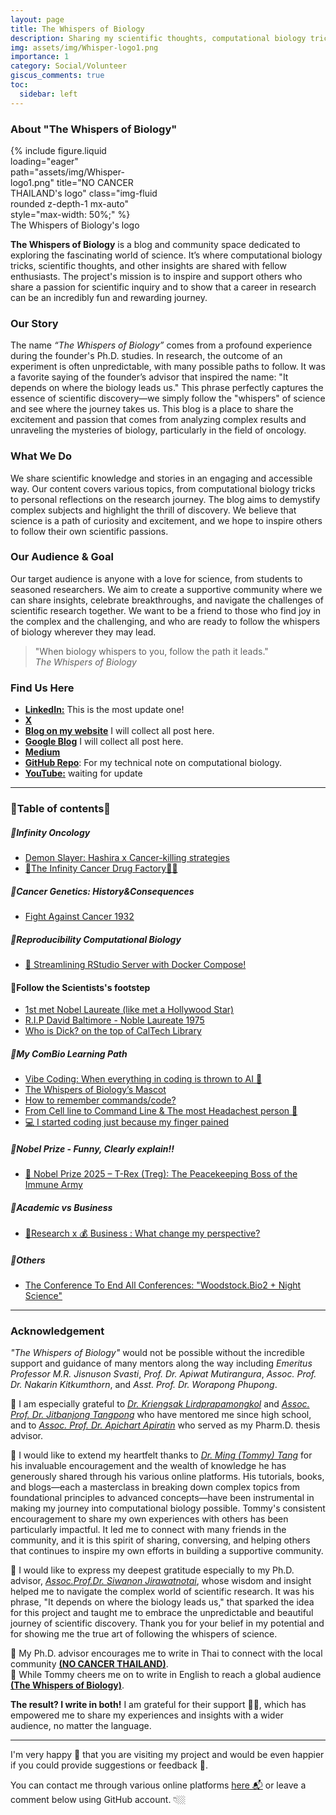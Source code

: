 ```yaml
---
layout: page
title: The Whispers of Biology
description: Sharing my scientific thoughts, computational biology tricks, and other insights with scientific friends. I hope we can pursue our passion for science together.
img: assets/img/Whisper-logo1.png
importance: 1
category: Social/Volunteer
giscus_comments: true
toc:
  sidebar: left
---
```


### About "The Whispers of Biology"

<div class="row justify-content-center">
  <div class="col-sm mt-3 mt-md-0 content-center" style="max-width: 50%;">
    {% include figure.liquid loading="eager" path="assets/img/Whisper-logo1.png" title="NO CANCER THAILAND's logo" class="img-fluid rounded z-depth-1 mx-auto" style="max-width: 50%;" %}
  </div>
</div>
<div class="caption text-center">
    <a>The Whispers of Biology's logo</a>
</div>

**The Whispers of Biology** is a blog and community space dedicated to exploring the fascinating world of science. It’s where computational biology tricks, scientific thoughts, and other insights are shared with fellow enthusiasts. The project's mission is to inspire and support others who share a passion for scientific inquiry and to show that a career in research can be an incredibly fun and rewarding journey.

### Our Story

The name _“The Whispers of Biology”_ comes from a profound experience during the founder's Ph.D. studies. In research, the outcome of an experiment is often unpredictable, with many possible paths to follow. It was a favorite saying of the founder’s advisor that inspired the name: "It depends on where the biology leads us." This phrase perfectly captures the essence of scientific discovery—we simply follow the "whispers" of science and see where the journey takes us. This blog is a place to share the excitement and passion that comes from analyzing complex results and unraveling the mysteries of biology, particularly in the field of oncology.

### What We Do

We share scientific knowledge and stories in an engaging and accessible way. Our content covers various topics, from computational biology tricks to personal reflections on the research journey. The blog aims to demystify complex subjects and highlight the thrill of discovery. We believe that science is a path of curiosity and excitement, and we hope to inspire others to follow their own scientific passions.

### Our Audience & Goal

Our target audience is anyone with a love for science, from students to seasoned researchers. We aim to create a supportive community where we can share insights, celebrate breakthroughs, and navigate the challenges of scientific research together. We want to be a friend to those who find joy in the complex and the challenging, and who are ready to follow the whispers of biology wherever they may lead.

> "When biology whispers to you, follow the path it leads."
> \
> _The Whispers of Biology_

### Find Us Here

- [**LinkedIn:**](https://www.linkedin.com/in/kuchikinamthip/) This is the most update one!
- [**X**](https://twitter.com/Kuchiki_Namthip)
- [**Blog on my website**](https://kuchikinamthip.github.io/blog/) I will collect all post here.
- [**Google Blog**](https://thewhispersofbiology.blogspot.com/) I will collect all post here.
- [**Medium**](https://medium.com/@kuchikinamthip)
- [**GitHub Repo**](https://github.com/KuchikiNamthip?tab=repositories): For my technical note on computational biology.
- [**YouTube:**](https://www.youtube.com/@TheWhispersofBiology) waiting for update

---

### 🧶Table of contents🧶
##### 🍭Infinity Oncology

- [Demon Slayer: Hashira x Cancer-killing strategies](https://thewhispersofbiology.blogspot.com/2025/09/demon-slayer-hashira-x-cancer-killing.html)   
- [💊The Infinity Cancer Drug Factory🏯✨](https://thewhispersofbiology.blogspot.com/2025/09/infinity-cancer-drug-factory.html)

##### 🍭Cancer Genetics: History&Consequences

- [Fight Against Cancer 1932](https://thewhispersofbiology.blogspot.com/2025/04/fight-against-cancer-1932.html)

##### 🍭Reproducibility Computational Biology

- [🚀 Streamlining RStudio Server with Docker Compose!](https://thewhispersofbiology.blogspot.com/2025/08/streamlining-rstudio-server-with-docker.html)

#### 🍭Follow the Scientists's footstep

- [1st met Nobel Laureate (like met a Hollywood Star)](https://thewhispersofbiology.blogspot.com/2025/08/1st-met-nobel-laureate-like-hollywood.html)
- [R.I.P David Baltimore - Noble Laureate 1975](https://thewhispersofbiology.blogspot.com/2025/09/blog-post.html)
- [Who is Dick? on the top of CalTech Library](https://thewhispersofbiology.blogspot.com/2025/08/who-is-dick-on-top-of-caltech-library.html) 

##### 🍭My ComBio Learning Path

- [Vibe Coding: When everything in coding is thrown to AI 🤖](https://thewhispersofbiology.blogspot.com/2025/08/vibe-coding-when-everything-in-coding.html)
- [The Whispers of Biology’s Mascot](https://thewhispersofbiology.blogspot.com/2025/09/the-whispers-of-biologys-mascot.html) 
- [How to remember commands/code?](https://thewhispersofbiology.blogspot.com/2025/09/how-to-remember-commandscode.html)   
- [From Cell line to Command Line & The most Headachest person 🤣](https://thewhispersofbiology.blogspot.com/2025/08/from-cell-line-to-command-line-most.html) 
- [💻 I started coding just because my finger pained](https://thewhispersofbiology.blogspot.com/2025/10/i-started-coding-just-because-my-finger.html)

##### 🍭Nobel Prize - Funny, Clearly explain!!
- [🏅 Nobel Prize 2025 – T-Rex (Treg): The Peacekeeping Boss of the Immune Army](https://thewhispersofbiology.blogspot.com/2025/10/nobel-prize-2025-t-rex-treg.html)

##### 🍭Academic vs Business

- [🧬Research x 💰 Business : What change my perspective?](https://thewhispersofbiology.blogspot.com/2025/10/research-x-business-what-change-my.html)

##### 🍭Others

- [The Conference To End All Conferences: "Woodstock.Bio2 + Night Science"](https://thewhispersofbiology.blogspot.com/2025/08/the-conference-to-end-all-conferences.html)

---

### Acknowledgement

_"The Whispers of Biology"_ would not be possible without the incredible support and guidance of many mentors along the way including _Emeritus Professor M.R. Jisnuson Svasti_, _Prof. Dr. Apiwat Mutirangura_, _Assoc. Prof. Dr. Nakarin Kitkumthorn_, and _Asst. Prof. Dr. Worapong Phupong_.

🧩 I am especially grateful to [_Dr. Kriengsak Lirdprapamongkol_](https://www.cri.or.th/dr-kriengsak-lirdprapamongkol/) and [_Assoc. Prof. Dr. Jitbanjong Tangpong_](https://scholar.google.com/citations?user=kHV6NnkAAAAJ&hl=en) who have mentored me since high school, and to [_Assoc. Prof. Dr. Apichart Apiratin_](https://www.researchgate.net/profile/Apichart-Atipairin) who served as my Pharm.D. thesis advisor.

🧩 I would like to extend my heartfelt thanks to [_Dr. Ming (Tommy) Tang_](https://x.com/tangming2005) for his invaluable encouragement and the wealth of knowledge he has generously shared through his various online platforms. His tutorials, books, and blogs—each a masterclass in breaking down complex topics from foundational principles to advanced concepts—have been instrumental in making my journey into computational biology possible. Tommy's consistent encouragement to share my own experiences with others has been particularly impactful. It led me to connect with many friends in the community, and it is this spirit of sharing, conversing, and helping others that continues to inspire my own efforts in building a supportive community.

🧩 I would like to express my deepest gratitude especially to my Ph.D. advisor, [_Assoc.Prof.Dr. Siwanon Jirawatnotai_](https://scholar.google.ca/citations?user=5nSlAnIAAAAJ&hl=en), whose wisdom and insight helped me to navigate the complex world of scientific research. It was his phrase, "It depends on where the biology leads us," that sparked the idea for this project and taught me to embrace the unpredictable and beautiful journey of scientific discovery. Thank you for your belief in my potential and for showing me the true art of following the whispers of science.

🎯 My Ph.D. advisor encourages me to write in Thai to connect with the local community [**(NO CANCER THAILAND)**](https://kuchikinamthip.github.io/projects/NoCancer/). \
🎯 While Tommy cheers me on to write in English to reach a global audience [**(The Whispers of Biology)**](https://kuchikinamthip.github.io/projects/WhispersBiology/).

**The result? I write in both!**
I am grateful for their support 🥰🥰, which has empowered me to share my experiences and insights with a wider audience, no matter the language.

---

I'm very happy 🥰 that you are visiting my project and would be even happier if you could provide suggestions or feedback 🤩.

You can contact me through various online platforms [here 📬](https://kuchikinamthip.github.io/) or leave a comment below using GitHub account. 👇🏼
